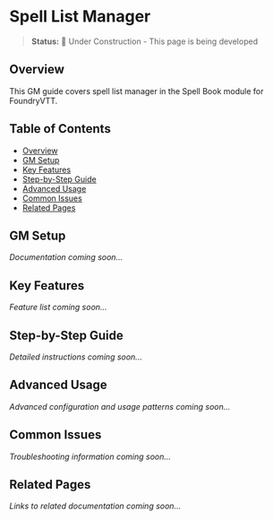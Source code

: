 # Spell List Manager

> **Status:** 🚧 Under Construction - This page is being developed

## Overview

This GM guide covers spell list manager in the Spell Book module for FoundryVTT.

## Table of Contents

- [Overview](#overview)
- [GM Setup](#gm-setup)
- [Key Features](#key-features)
- [Step-by-Step Guide](#step-by-step-guide)
- [Advanced Usage](#advanced-usage)
- [Common Issues](#common-issues)
- [Related Pages](#related-pages)

## GM Setup

*Documentation coming soon...*

## Key Features

*Feature list coming soon...*

## Step-by-Step Guide

*Detailed instructions coming soon...*

## Advanced Usage

*Advanced configuration and usage patterns coming soon...*

## Common Issues

*Troubleshooting information coming soon...*

## Related Pages

*Links to related documentation coming soon...*

